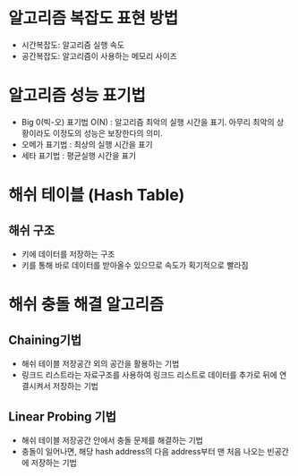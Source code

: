 # 알고리즘 복잡도 표현 방법

- 시간복잡도: 알고리즘 실행 속도
- 공간복잡도: 알고리즘이 사용하는 메모리 사이즈

# 알고리즘 성능 표기법

- Big 0(빅-오) 표기법 O(N) : 알고리즘 최악의 실행 시간을 표기. 아무리 최악의 상황이라도 이정도의 성능은 보장한다의 의미.
- 오메가 표기법 : 최상의 실행 시간을 표기
- 세타 표기법 : 평균실행 시간을 표기

# 해쉬 테이블 (Hash Table)

## 해쉬 구조

- 키에 데이터를 저장하는 구조
- 키를 통해 바로 데이터를 받아올수 있으므로 속도가 획기적으로 빨라짐

# 해쉬 충돌 해결 알고리즘

## Chaining기법

- 해쉬 테이블 저장공간 외의 공간을 활용하는 기법
- 링크드 리스트라는 자료구조를 사용하여 링크드 리스트로 데이터를 추가로 뒤에 연결시켜서 저장하는 기법

## Linear Probing 기법

- 해쉬 테이블 저장공간 안에서 충돌 문제를 해결하는 기법
- 충돌이 일어나면, 해당 hash address의 다음 address부터 맨 처음 나오는 빈공간에 저장하는 기법
